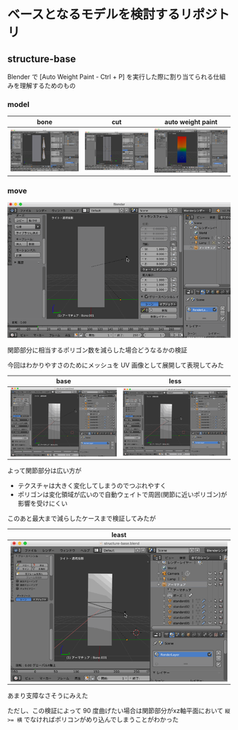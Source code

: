 # ベースとなるモデルを検討するリポジトリ

## structure-base

Blender で [Auto Weight Paint - Ctrl + P] を実行した際に割り当てられる仕組みを理解するためのもの

### model

|bone|cut|auto weight paint|
|---|---|---|
|![](./structure-base/bone.png)|![](./structure-base/cut.png)|![](./structure-base/auto-weight-paint.png)|

### move

![](./structure-base/move.gif)

関節部分に相当するポリゴン数を減らした場合どうなるかの検証

今回はわかりやすさのためにメッシュを UV 画像として展開して表現してみた

|base|less|
|---|---|
|![](./structure-base/standard01.gif)|![](./structure-base/standard02.gif)|

よって関節部分は広い方が

* テクスチャは大きく変化してしまうのでつぶれやすく
* ポリゴンは変化領域が広いので自動ウェイトで周囲(関節に近いポリゴン)が影響を受けにくい

このあと最大まで減らしたケースまで検証してみたが

|least|
|---|
|![](./structure-base/standard05.gif)|

あまり支障なさそうにみえた

ただし、この検証によって 90 度曲げたい場合は関節部分がxz軸平面において `縦 >= 横` でなければポリコンがめり込んでしまうことがわかった
